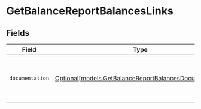 # GetBalanceReportBalancesLinks


## Fields

| Field                                                                                                        | Type                                                                                                         | Required                                                                                                     | Description                                                                                                  |
| ------------------------------------------------------------------------------------------------------------ | ------------------------------------------------------------------------------------------------------------ | ------------------------------------------------------------------------------------------------------------ | ------------------------------------------------------------------------------------------------------------ |
| `documentation`                                                                                              | [Optional[models.GetBalanceReportBalancesDocumentation]](../models/getbalancereportbalancesdocumentation.md) | :heavy_minus_sign:                                                                                           | The URL to the generic Mollie API error handling guide.                                                      |